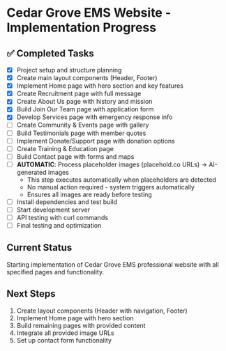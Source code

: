 # Cedar Grove EMS Website - Implementation Progress

## ✅ Completed Tasks
- [x] Project setup and structure planning
- [x] Create main layout components (Header, Footer)
- [x] Implement Home page with hero section and key features
- [x] Create Recruitment page with full message
- [x] Create About Us page with history and mission
- [x] Build Join Our Team page with application form
- [x] Develop Services page with emergency response info
- [ ] Create Community & Events page with gallery
- [ ] Build Testimonials page with member quotes
- [ ] Implement Donate/Support page with donation options
- [ ] Create Training & Education page
- [ ] Build Contact page with forms and maps
- [ ] **AUTOMATIC**: Process placeholder images (placehold.co URLs) → AI-generated images
  - This step executes automatically when placeholders are detected
  - No manual action required - system triggers automatically
  - Ensures all images are ready before testing
- [ ] Install dependencies and test build
- [ ] Start development server
- [ ] API testing with curl commands
- [ ] Final testing and optimization

## Current Status
Starting implementation of Cedar Grove EMS professional website with all specified pages and functionality.

## Next Steps
1. Create layout components (Header with navigation, Footer)
2. Implement Home page with hero section
3. Build remaining pages with provided content
4. Integrate all provided image URLs
5. Set up contact form functionality